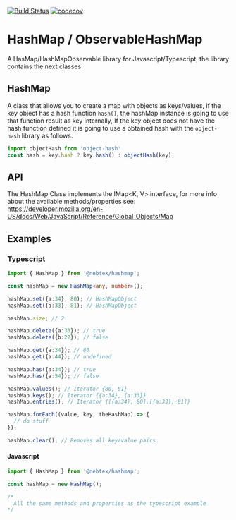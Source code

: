 [![Build Status](https://travis-ci.org/nebtex/hashmap.svg?branch=master)](https://travis-ci.org/nebtex/hashmap)
[![codecov](https://codecov.io/gh/NebTex/react-typescript-boilerplate/branch/master/graph/badge.svg)](https://codecov.io/gh/NebTex/hashmap)

HashMap / ObservableHashMap
=======================

A HasMap/HashMapObservable library for Javascript/Typescript, the library contains the next classes

HashMap
--------------

A class that allows you to create a map with objects as keys/values, if the key object has a hash function `hash()`, the hashMap instance is going to use that function result as key internally, If the key object does not have the hash function defined it is going to use a obtained hash with the `object-hash` library as follows.

``` javascript
import objectHash from 'object-hash'
const hash = key.hash ? key.hash() : objectHash(key);
```

## API

The HashMap Class implements the IMap<K, V> interface, for more info about the available methods/properties see: 
https://developer.mozilla.org/en-US/docs/Web/JavaScript/Reference/Global_Objects/Map 

## Examples
### Typescript
``` typescript
import { HashMap } from '@nebtex/hashmap';

const hashMap = new HashMap<any, number>();

hashMap.set({a:34}, 80); // HashMapObject
hashMap.set({a:33}, 81); // HashMapObject

hashMap.size; // 2

hashMap.delete({a:33}); // true
hashMap.delete({b:22}); // false

hashMap.get({a:34}); // 80
hashMap.get({a:44}); // undefined

hashMap.has({a:34}); // true
hashMap.has({a:54}); // false

hashMap.values(); // Iterator {80, 81}
hashMap.keys(); // Iterator {{a:34}, {a:33}}
hashMap.entries(); // Iterator {[{a:34}, 80],[{a:33}, 81]}

hashMap.forEach((value, key, theHashMap) => {
  // do stuff
});

hashMap.clear(); // Removes all key/value pairs

```

#### Javascript
```javascript
import { HashMap } from '@nebtex/hashmap';

const hashMap = new HashMap();

/*
  All the same methods and properties as the typescript example
*/
```